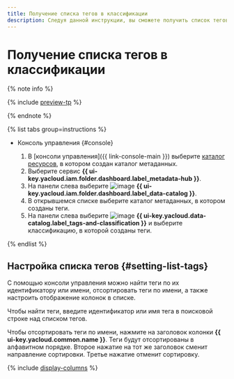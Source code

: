 ```yaml
---
title: Получение списка тегов в классификации
description: Следуя данной инструкции, вы сможете получить список тегов для метаданных в классификации, созданной в {{ data-catalog-full-name }}.
---
```


# Получение списка тегов в классификации


{% note info %}

{% include [preview-tp](../../../_includes/preview-tp.md) %}

{% endnote %}


{% list tabs group=instructions %}

- Консоль управления {#console}

  1. В [консоли управления]({{ link-console-main }}) выберите [каталог ресурсов](../../../resource-manager/concepts/resources-hierarchy.md#folder), в котором создан каталог метаданных.
  1. Выберите сервис **{{ ui-key.yacloud.iam.folder.dashboard.label_metadata-hub }}**.
  1. Hа панели слева выберите ![image](../../../_assets/console-icons/folder-magnifier.svg) **{{ ui-key.yacloud.iam.folder.dashboard.label_data-catalog }}**.
  1. В открывшемся списке выберите каталог метаданных, в котором созданы теги.
  1. На панели слева выберите ![image](../../../_assets/console-icons/tag.svg) **{{ ui-key.yacloud.data-catalog.label_tags-and-classification }}** и выберите классификацию, в которой созданы теги.

{% endlist %}

## Настройка списка тегов {#setting-list-tags}

С помощью консоли управления можно найти теги по их идентификатору или имени, отсортировать теги по имени, а также настроить отображение колонок в списке.

Чтобы найти теги, введите идентификатор или имя тега в поисковой строке над списком тегов.

Чтобы отсортировать теги по имени, нажмите на заголовок колонки **{{ ui-key.yacloud.common.name }}**. Теги будут отсортированы в алфавитном порядке. Второе нажатие на тот же заголовок сменит направление сортировки. Третье нажатие отменит сортировку.

{% include [display-columns](../../../_includes/metadata-hub/display-columns.md) %}
